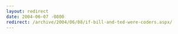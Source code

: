 ```yaml
---
layout: redirect
date: 2004-06-07 -0800
redirect: /archive/2004/06/08/if-bill-and-ted-were-coders.aspx/
---
```

